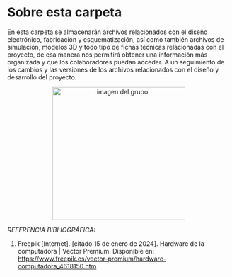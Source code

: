 # Sobre esta carpeta 

En esta carpeta se almacenarán archivos relacionados con el diseño electrónico, fabricación y esquematización, así como también archivos de simulación, modelos 3D y todo tipo de fichas técnicas relacionadas con el proyecto, de esa manera nos permitirá obtener una información más organizada y que los colaboradores puedan acceder. A un seguimiento de los cambios y las versiones de los archivos relacionados con el diseño y desarrollo del proyecto.


<p align= "center">
  <img src="https://github.com/gcdavidq/Project_FdD/blob/main/Carpetas_del_Proyecto/Imagenes/A-Carpeta-Presentación%201/Hardware.png" alt="imagen del grupo" width="300px"/>
</p>

*REFERENCIA BIBLIOGRÁFICA:*

1.	Freepik [Internet]. [citado 15 de enero de 2024]. Hardware de la computadora | Vector Premium. Disponible en: https://www.freepik.es/vector-premium/hardware-computadora_4618150.htm

